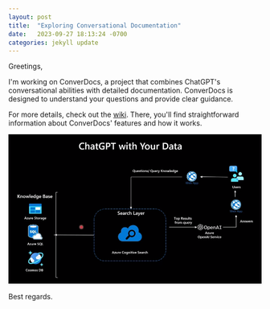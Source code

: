 ```yaml
---
layout: post
title:  "Exploring Conversational Documentation"
date:   2023-09-27 18:13:24 -0700
categories: jekyll update
---
```

Greetings,

I'm working on ConverDocs, a project that combines ChatGPT's conversational abilities with detailed documentation. ConverDocs is designed to understand your questions and provide clear guidance. 

For more details, check out the [wiki](https://github.com/jose-salgado81/converdocs/wiki). There, you'll find straightforward information about ConverDocs' features and how it works.

![Diagram of the architecture of the project](/architecture.png)

Best regards.
